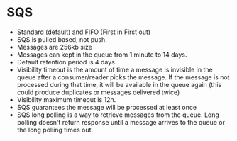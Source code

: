 # SQS

- Standard (default) and FIFO (First in First out)
- SQS is pulled based, not push.
- Messages are 256kb size
- Messages can kept in the queue from 1 minute to 14 days.
- Default retention period is 4 days.
- Visibility timeout is the amount of time a message is invisible in the queue after a consumer/reader picks the message. If the message is not
  processed during that time, it will be available in the queue again (this could produce duplicates or messages delivered twice)
- Visibility maximum timeout is 12h.
- SQS guarantees the message will be processed at least once
- SQS long polling is a way to retrieve messages from the queue. Long polling doesn't return response until a message arrives to the queue or
  the long polling times out.
